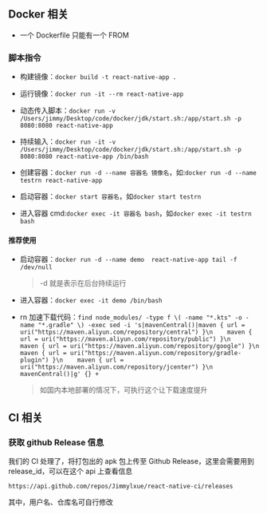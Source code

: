 ## Docker 相关

- 一个 Dockerfile 只能有一个 FROM

### 脚本指令

- 构建镜像：`docker build -t react-native-app .`

- 运行镜像：`docker run -it --rm react-native-app`

- 动态传入脚本：`docker run -v /Users/jimmy/Desktop/code/docker/jdk/start.sh:/app/start.sh -p 8080:8080 react-native-app`

- 持续输入：`docker run -it -v /Users/jimmy/Desktop/code/docker/jdk/start.sh:/app/start.sh -p 8080:8080 react-native-app /bin/bash`

- 创建容器：`docker run -d --name 容器名 镜像名`，如:`docker run -d --name testrn react-native-app`

- 启动容器：`docker start 容器名`，如`docker start testrn`

- 进入容器 cmd:`docker exec -it 容器名 bash`，如`docker exec -it testrn bash`

#### 推荐使用

- 启动容器：`docker run -d --name demo  react-native-app tail -f /dev/null`

  > -d 就是表示在后台持续运行

- 进入容器：`docker exec -it demo /bin/bash`

- rn 加速下载代码：`find node_modules/ -type f \( -name "*.kts" -o -name "*.gradle" \) -exec sed -i 's|mavenCentral()|maven { url = uri("https://maven.aliyun.com/repository/central") }\n    maven { url = uri("https://maven.aliyun.com/repository/public") }\n    maven { url = uri("https://maven.aliyun.com/repository/google") }\n    maven { url = uri("https://maven.aliyun.com/repository/gradle-plugin") }\n    maven { url = uri("https://maven.aliyun.com/repository/jcenter") }\n    mavenCentral()|g' {} +
`
  > 如国内本地部署的情况下，可执行这个让下载速度提升

## CI 相关

### 获取 github Release 信息

我们的 CI 处理了，将打包出的 apk 包上传至 Github Release，这里会需要用到 release_id，可以在这个 api 上查看信息

`https://api.github.com/repos/Jimmylxue/react-native-ci/releases`

其中，用户名、仓库名可自行修改
